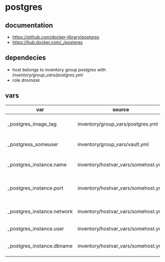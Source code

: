 # postgres

## documentation

* https://github.com/docker-library/postgres
* https://hub.docker.com/_/postgres

## dependecies

* host belongs to inventory group *postgres* with *inventory/group_vars/postgres.yml*
* role *dnsmask*

## vars 

| var                         | source                              | description                             |
|-----------------------------|-------------------------------------|-----------------------------------------|
| _postgres_image_tag         | inventory/group_vars/postgres.yml   | docker image tag postgres:<tag>         |
| _postgress_someuser         | inventory/group_vars/vault.yml      | postgres password someuser              |
| _postgres_instance.name     | inventory/hostvar_vars/somehost.yml | postgress instance name                 |
| _postgres_instance.port     | inventory/hostvar_vars/somehost.yml | port exposed in podman network          |
| _postgres_instance.network  | inventory/hostvar_vars/somehost.yml | podman network name                     |
| _postgres_instance.user     | inventory/hostvar_vars/somehost.yml | postgres user                           |
| _postgres_instance.dbname   | inventory/hostvar_vars/somehost.yml | postgres database name                  |

